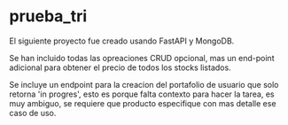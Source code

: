 # prueba_tri

El siguiente proyecto fue creado usando FastAPI y MongoDB.

Se han incluido todas las opreaciones CRUD opcional, mas un end-point adicional para obtener el precio de todos los stocks listados.

Se incluye un endpoint para la creacion del portafolio de usuario que solo retorna 'in progres', esto es porque falta contexto para hacer la tarea, es muy ambiguo, se requiere que producto especifique con mas detalle ese caso de uso.

